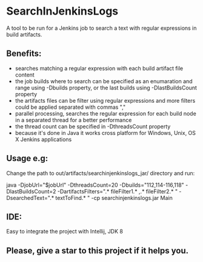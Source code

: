 # SearchInJenkinsLogs
A tool to be run for a Jenkins job to search a text with regular expressions in build artifacts.

## Benefits:
- searches matching a regular expression with each build artifact file content
- the job builds where to search can be specified as an enumaration and range using -Dbuilds property, or the last builds using -DlastBuildsCount property
- the artifacts files can be filter using regular expressions and more filters could be applied separated with commas ","
- parallel processing, searches the regular expression for each build node in a separated thread for a better performance
- the thread count can be specified in -DthreadsCount property
- because it's done in Java it works cross platform for Windows, Unix, OS X Jenkins applications

## Usage e.g:
Change the path to out/artifacts/searchinjenkinslogs_jar/ directory and run:

java -DjobUrl="$jobUrl" -DthreadsCount=20 -Dbuilds="112,114-116,118" -DlastBuildsCount=2 -DartifactsFilters=".* fileFilter1.* ,.* fileFilter2.* " -DsearchedText=".* textToFind.* " -cp searchinjenkinslogs.jar Main

## IDE:
Easy to integrate the project with Intellij, JDK 8

## Please, give a star to this project if it helps you.
